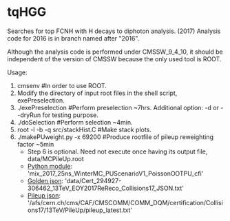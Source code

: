 # tqHGG

Searches for top FCNH with H decays to diphoton analysis. (2017)
Analysis code for 2016 is in branch named after "2016".


Although the analysis code is performed under CMSSW_9_4_10,
it should be independent of the version of CMSSW because the only used tool is ROOT.

Usage:
1. cmsenv #In order to use ROOT. 
2. Modify the directory of input root files in the shell script, exePreselection.
3. ./exePreselection #Perform preselection ~7hrs. Additional option: -d or --dryRun for testing purpose. 
4. ./doSelection #Perform selection ~4min.
5. root -l -b -q src/stackHist.C #Make stack plots.
6. ./makePUweight.py -x 69200 #Produce rootfile of pileup reweighting factor ~5min <br />
    - Step 6 is optional. Need not execute once having its output file, data/MCPileUp.root<br />
    - [Python module](https://github.com/cms-sw/cmssw/tree/master/SimGeneral/MixingModule/python?fbclid=IwAR2ehfE0hR8uaewPro4vQXos5I_IU6O7cyrtefQxTT6bMpyMETCTzpSuK58): 'mix_2017_25ns_WinterMC_PUScenarioV1_PoissonOOTPU_cfi' <br />
    - [Golden json](https://twiki.cern.ch/twiki/bin/view/CMS/PdmV2017Analysis#13_TeV_pp_runs_ReReco): 'data/Cert_294927-306462_13TeV_EOY2017ReReco_Collisions17_JSON.txt' <br />
    - [Pileup json](https://twiki.cern.ch/twiki/bin/viewauth/CMS/PileupJSONFileforData#Pileup_JSON_Files_For_Run_II): '/afs/cern.ch/cms/CAF/CMSCOMM/COMM_DQM/certification/Collisions17/13TeV/PileUp/pileup_latest.txt' <br />
